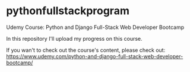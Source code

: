# pythonfullstackprogram
Udemy Course: Python and Django Full-Stack Web Developer Bootcamp

In this repository I'll upload my progress on this course.

If you wan't to check out the course's content, please check out:
https://www.udemy.com/python-and-django-full-stack-web-developer-bootcamp/